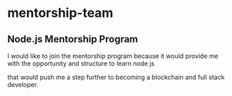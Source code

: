 # mentorship-team

## Node.js Mentorship Program

I would like to join the mentorship program because it would provide me with the opportunity and structure to learn node js

that would push me a step further to becoming a blockchain and full stack developer.
